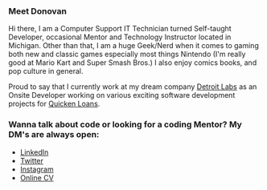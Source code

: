 ### Meet Donovan  
Hi there, I am a Computer Support IT Technician turned Self-taught Developer, occasional Mentor and Technology Instructor located in Michigan. Other than that, I am a huge Geek/Nerd when it comes to gaming both new and classic games especially most things Nintendo (I'm really good at Mario Kart and Super Smash Bros.) I also enjoy comics books, and pop culture in general.

Proud to say that I  currently work at my dream company [Detroit Labs](https://www.detroitlabs.com) as an Onsite Developer working on various exciting software development projects for [Quicken Loans](https://www.quickenloans.com).

### Wanna talk about code or looking for a coding Mentor? My DM's are always open: 
* [LinkedIn](https://www.linkedin.com/in/browncdonovan/)
* [Twitter](https://twitter.com/browncdonovan)
* [Instagram](https://www.instagram.com/brown_c_donovan/)
* [Online CV](https://cv.browncdonovan.com)

<!--
**DCbrown/DCbrown** is a ✨ _special_ ✨ repository because its `README.md` (this file) appears on your GitHub profile.

Here are some ideas to get you started:

- 🔭 I’m currently working on ...
- 🌱 I’m currently learning ...
- 👯 I’m looking to collaborate on ...
- 🤔 I’m looking for help with ...
- 💬 Ask me about ...
- 📫 How to reach me: ...
- 😄 Pronouns: ...
- ⚡ Fun fact: ...
-->
